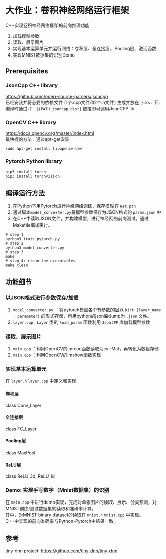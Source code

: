 # 大作业：卷积神经网络运行框架
C++实现卷积神经网络框架的前向推理功能
1. 加载模型参数
2. 读取、展示图片
3. 实现基本运算单元并运行网络：卷积层、全连接层、Pooling层、激活函数
4. 实现MNIST数据集的识别Demo

## Prerequisites
### JsonCpp C++ library
https://github.com/open-source-parsers/jsoncpp  
已经安装并将必要的依赖文件 (1个.cpp文件和2个.h文件) 生成并放在`./dist` 下，编译时通过`-I  ${PATH_jsoncpp_dist}` 链接即可调用JsonCPP lib   

### OpenCV C++ library
https://docs.opencv.org/master/index.html   
最快捷的方法：通过apt-get安装
```
sudo apt-get install libopencv-dev
```

### Pytorch Python library
```
pip3 install torch
pip3 install torchvision
```

## 编译运行方法
1. 在Python下用Pytorch进行神经网络训练，保存模型在 `Net.pth`
2. 通过脚本`model_converter.py`将模型参数保存为JSON格式的 `param.json` 中
3. 在C++中读取JSON文件，并构建模型，进行神经网络前向测试。通过Makefile编译执行。
```
# step 1
python3 train_pytorch.py
# step 2
python3 model_converter.py
# step 3
make
# step 4: clean the executables
make clean
```

## 功能细节
### 以JSON格式进行参数保存/加载
1. `model_converter.py` ：将pytorch模型各个有参数的层以 `Dict {layer_name : parameter}` 的形式存储，再用python的json库dump为 `.json` 文件。        
2. `layer.cpp` : `Layer` 类的 `load_param` 函数利用 `JsonCPP` 库加载模型参数   

### 读取、展示图片
1. `main.cpp` ：利用OpenCV的imread函数读取为cv::Mat，再转化为数组存储
2. `main.cpp` ：利用OpenCV的imshow函数实现

### 实现基本运算单元
在 `layer.h` `layer.cpp` 中定义和实现

#### 卷积层
class Conv_Layer

#### 全连接层
class FC_Layer

#### Pooling层
class MaxPool

#### ReLU层
class ReLU_3d, ReLU_1d

### Demo: 实现手写数字（Mnist数据集）的识别
在 `main.cpp` 中进行demo实现，完成对单张图片的读取、展示、分类预测，对MNIST训练/测试数据集的读取和准确率计算。  
其中，对MNIST binary dataset的读取在 `mnist.h` `mnist.cpp` 中实现。  
C++中实现的前向准确率与Python-Pytorch中结果一致。   

## 参考
tiny-dnn project: https://github.com/tiny-dnn/tiny-dnn  
